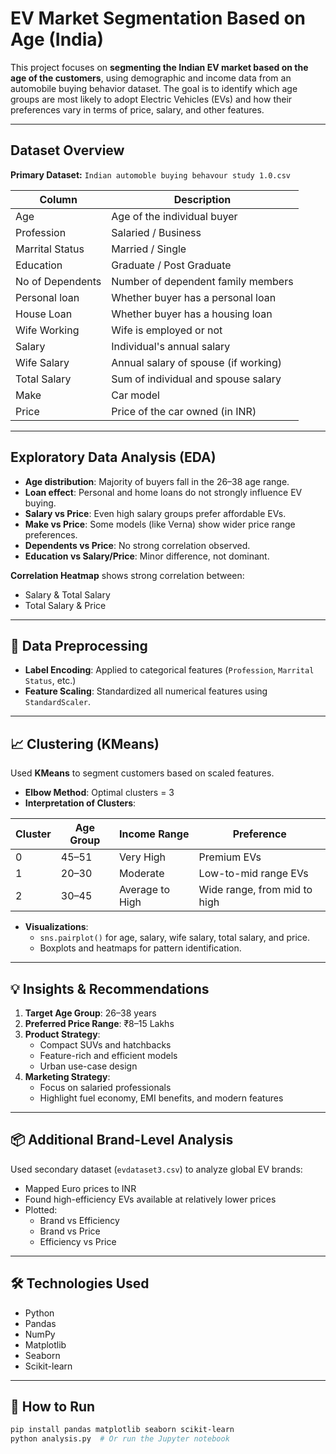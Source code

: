 
#  EV Market Segmentation Based on Age (India)

This project focuses on **segmenting the Indian EV market based on the age of the customers**, using demographic and income data from an automobile buying behavior dataset. The goal is to identify which age groups are most likely to adopt Electric Vehicles (EVs) and how their preferences vary in terms of price, salary, and other features.

---

##  Dataset Overview

**Primary Dataset:** `Indian automoble buying behavour study 1.0.csv`

| Column             | Description                            |
|--------------------|----------------------------------------|
| Age                | Age of the individual buyer            |
| Profession         | Salaried / Business                    |
| Marrital Status    | Married / Single                       |
| Education          | Graduate / Post Graduate               |
| No of Dependents   | Number of dependent family members     |
| Personal loan      | Whether buyer has a personal loan      |
| House Loan         | Whether buyer has a housing loan       |
| Wife Working       | Wife is employed or not                |
| Salary             | Individual's annual salary             |
| Wife Salary        | Annual salary of spouse (if working)   |
| Total Salary       | Sum of individual and spouse salary    |
| Make               | Car model                              |
| Price              | Price of the car owned (in INR)        |

---

##  Exploratory Data Analysis (EDA)

- **Age distribution**: Majority of buyers fall in the 26–38 age range.
- **Loan effect**: Personal and home loans do not strongly influence EV buying.
- **Salary vs Price**: Even high salary groups prefer affordable EVs.
- **Make vs Price**: Some models (like Verna) show wider price range preferences.
- **Dependents vs Price**: No strong correlation observed.
- **Education vs Salary/Price**: Minor difference, not dominant.

**Correlation Heatmap** shows strong correlation between:
- Salary & Total Salary
- Total Salary & Price

---

## 🧪 Data Preprocessing

- **Label Encoding**: Applied to categorical features (`Profession`, `Marrital Status`, etc.)
- **Feature Scaling**: Standardized all numerical features using `StandardScaler`.

---

## 📈 Clustering (KMeans)

Used **KMeans** to segment customers based on scaled features.

- **Elbow Method**: Optimal clusters = 3
- **Interpretation of Clusters**:

| Cluster | Age Group   | Income Range     | Preference                     |
|---------|-------------|------------------|--------------------------------|
| 0       | 45–51       | Very High         | Premium EVs                    |
| 1       | 20–30       | Moderate          | Low-to-mid range EVs          |
| 2       | 30–45       | Average to High   | Wide range, from mid to high  |

- **Visualizations**:
  - `sns.pairplot()` for age, salary, wife salary, total salary, and price.
  - Boxplots and heatmaps for pattern identification.

---

## 💡 Insights & Recommendations

1. **Target Age Group**: 26–38 years
2. **Preferred Price Range**: ₹8–15 Lakhs
3. **Product Strategy**:
   - Compact SUVs and hatchbacks
   - Feature-rich and efficient models
   - Urban use-case design
4. **Marketing Strategy**:
   - Focus on salaried professionals
   - Highlight fuel economy, EMI benefits, and modern features

---

## 📦 Additional Brand-Level Analysis

Used secondary dataset (`evdataset3.csv`) to analyze global EV brands:

- Mapped Euro prices to INR
- Found high-efficiency EVs available at relatively lower prices
- Plotted:
  - Brand vs Efficiency
  - Brand vs Price
  - Efficiency vs Price

---

## 🛠️ Technologies Used

- Python
- Pandas
- NumPy
- Matplotlib
- Seaborn
- Scikit-learn

---

## 📁 How to Run

```bash
pip install pandas matplotlib seaborn scikit-learn
python analysis.py  # Or run the Jupyter notebook
